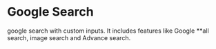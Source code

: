 # Google Search
google search with custom inputs. It includes features like Google **all search, image search and Advance search.

